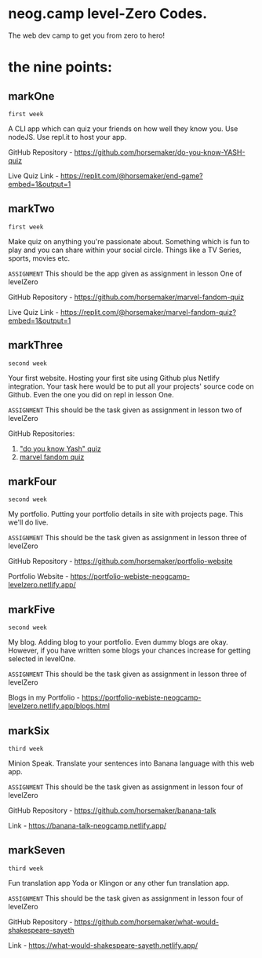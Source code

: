 # neog.camp level-Zero Codes.

The web dev camp to get you from zero to hero!

# the nine points: 

## markOne

`first week`

A CLI app which can quiz your friends on how well they know you. Use nodeJS. Use repl.it to host your app.

GitHub Repository - https://github.com/horsemaker/do-you-know-YASH-quiz

Live Quiz Link - https://replit.com/@horsemaker/end-game?embed=1&output=1

## markTwo
`first week`

Make quiz on anything you're passionate about. Something which is fun to play and you can share within your social circle. Things like a TV Series, sports, movies etc.

`ASSIGNMENT` This should be the app given as assignment in lesson One of levelZero

GitHub Repository - https://github.com/horsemaker/marvel-fandom-quiz

Live Quiz Link - https://replit.com/@horsemaker/marvel-fandom-quiz?embed=1&output=1

## markThree
`second week`

Your first website. Hosting your first site using Github plus Netlify integration. Your task here would be to put all your projects' source code on Github. Even the one you did on repl in lesson One.

`ASSIGNMENT` This should be the task given as assignment in lesson two of levelZero

GitHub Repositories:

1. ["do you know Yash" quiz](https://github.com/horsemaker/do-you-know-YASH-quiz)
2. [marvel fandom quiz](https://github.com/horsemaker/marvel-fandom-quiz)

## markFour
`second week`

My portfolio. Putting your portfolio details in site with projects page. This we'll do live.

`ASSIGNMENT` This should be the task given as assignment in lesson three of levelZero

GitHub Repository - https://github.com/horsemaker/portfolio-website

Portfolio Website - https://portfolio-webiste-neogcamp-levelzero.netlify.app/

## markFive
`second week`

My blog. Adding blog to your portfolio. Even dummy blogs are okay. However, if you have written some blogs your chances increase for getting selected in levelOne.

`ASSIGNMENT` This should be the task given as assignment in lesson three of levelZero

Blogs in my Portfolio - https://portfolio-webiste-neogcamp-levelzero.netlify.app/blogs.html

## markSix
`third week`

Minion Speak. Translate your sentences into Banana language with this web app.

`ASSIGNMENT` This should be the task given as assignment in lesson four of levelZero

GitHub Repository - https://github.com/horsemaker/banana-talk

Link - https://banana-talk-neogcamp.netlify.app/

## markSeven
`third week`

Fun translation app Yoda or Klingon or any other fun translation app.

`ASSIGNMENT` This should be the task given as assignment in lesson four of levelZero

GitHub Repository - https://github.com/horsemaker/what-would-shakespeare-sayeth

Link - https://what-would-shakespeare-sayeth.netlify.app/

